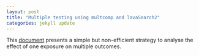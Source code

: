 ```yaml
--- 
layout: post 
title: "Multiple testing using multcomp and lavaSearch2" 
categories: jekyll update
---
```


This
[document](https://bozenne.github.io/doc/MultipleTesting/lavaSearch2-WP1.pdf)
presents a simple but non-efficient strategy to analyse the effect of one exposure on multiple outcomes.
